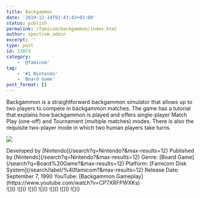 ```yaml
---
title: Backgammon
date: '2019-12-14T02:43:43+03:00'
status: publish
permalink: /famicom/backgammon/index.html
author: spectrum_admin
excerpt: ''
type: post
id: 13073
category:
    - '@famicom'
tag:
    - '#1 Nintendo'
    - 'Board Game'
post_format: []
---
```

Backgammon is a straightforward backgammon simulator that allows up to two players to compete in backgammon matches. The game has a tutorial that explains how backgammon is played and offers single-player Match Play (one-off) and Tournament (multiple matches) modes. There is also the requisite two-player mode in which two human players take turns.

![](https://wsrv.nl/?url=https://images.launchbox-app.com/2cf4eec7-f0b9-4197-8ec5-0d7822a1893e.jpg&output=webp&maxage=1d)

<div class="game-info">Developed by [Nintendo](/search?q=Nintendo?&max-results=12)  
Published by [Nintendo](/search?q=Nintendo?&max-results=12)  
Genre: [Board Game](/search?q=Board%20Game?&max-results=12)  
Platform: [Famicom Disk System](/search/label/%40famicom?&amp;max-results=12)  
Release Date: September 7, 1990  
YouTube: [Backgammon Gameplay](https://www.youtube.com/watch?v=CP7XRFPWXKs)</div><div class="game-media">![]() ![]() ![]() ![]() ![]() ![]() ![]()</div>